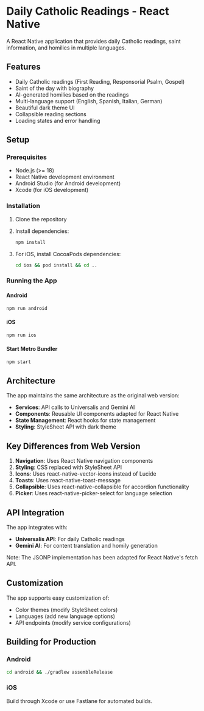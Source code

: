 # Daily Catholic Readings - React Native

A React Native application that provides daily Catholic readings, saint information, and homilies in multiple languages.

## Features

- Daily Catholic readings (First Reading, Responsorial Psalm, Gospel)
- Saint of the day with biography
- AI-generated homilies based on the readings
- Multi-language support (English, Spanish, Italian, German)
- Beautiful dark theme UI
- Collapsible reading sections
- Loading states and error handling

## Setup

### Prerequisites

- Node.js (>= 18)
- React Native development environment
- Android Studio (for Android development)
- Xcode (for iOS development)

### Installation

1. Clone the repository
2. Install dependencies:
   ```bash
   npm install
   ```

3. For iOS, install CocoaPods dependencies:
   ```bash
   cd ios && pod install && cd ..
   ```

### Running the App

#### Android
```bash
npm run android
```

#### iOS
```bash
npm run ios
```

#### Start Metro Bundler
```bash
npm start
```

## Architecture

The app maintains the same architecture as the original web version:

- **Services**: API calls to Universalis and Gemini AI
- **Components**: Reusable UI components adapted for React Native
- **State Management**: React hooks for state management
- **Styling**: StyleSheet API with dark theme

## Key Differences from Web Version

1. **Navigation**: Uses React Native navigation components
2. **Styling**: CSS replaced with StyleSheet API
3. **Icons**: Uses react-native-vector-icons instead of Lucide
4. **Toasts**: Uses react-native-toast-message
5. **Collapsible**: Uses react-native-collapsible for accordion functionality
6. **Picker**: Uses react-native-picker-select for language selection

## API Integration

The app integrates with:
- **Universalis API**: For daily Catholic readings
- **Gemini AI**: For content translation and homily generation

Note: The JSONP implementation has been adapted for React Native's fetch API.

## Customization

The app supports easy customization of:
- Color themes (modify StyleSheet colors)
- Languages (add new language options)
- API endpoints (modify service configurations)

## Building for Production

### Android
```bash
cd android && ./gradlew assembleRelease
```

### iOS
Build through Xcode or use Fastlane for automated builds.